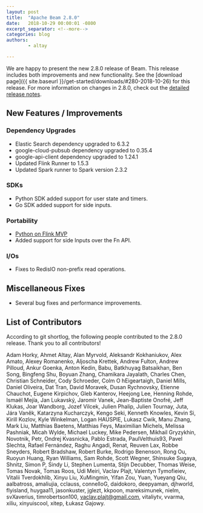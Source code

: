 ```yaml
---
layout: post
title:  "Apache Beam 2.8.0"
date:   2018-10-29 00:00:01 -0800
excerpt_separator: <!--more-->
categories: blog
authors:
        - altay

---
```

<!--
Licensed under the Apache License, Version 2.0 (the "License");
you may not use this file except in compliance with the License.
You may obtain a copy of the License at

http://www.apache.org/licenses/LICENSE-2.0

Unless required by applicable law or agreed to in writing, software
distributed under the License is distributed on an "AS IS" BASIS,
WITHOUT WARRANTIES OR CONDITIONS OF ANY KIND, either express or implied.
See the License for the specific language governing permissions and
limitations under the License.
-->

We are happy to present the new 2.8.0 release of Beam. This release includes both improvements and new functionality.
See the [download page]({{ site.baseurl }}/get-started/downloads/#280-2018-10-26) for this release.<!--more-->
For more information on changes in 2.8.0, check out the
[detailed release notes](https://issues.apache.org/jira/secure/ReleaseNote.jspa?projectId=12319527&version=12343985).

## New Features / Improvements

### Dependency Upgrades

* Elastic Search dependency upgraded to 6.3.2
* google-cloud-pubsub dependency upgraded to 0.35.4
* google-api-client dependency upgraded to 1.24.1
* Updated Flink Runner to 1.5.3
* Updated Spark runner to Spark version 2.3.2

### SDKs

* Python SDK added support for user state and timers.
* Go SDK added support for side inputs.

### Portability

* [Python on Flink MVP](https://beam.apache.org/roadmap/portability/#python-on-flink)
* Added support for side Inputs over the Fn API.

### I/Os

* Fixes to RedisIO non-prefix read operations.

## Miscellaneous Fixes

* Several bug fixes and performance improvements.

## List of Contributors

According to git shortlog, the following people contributed
to the 2.8.0 release. Thank you to all contributors!

Adam Horky, Ahmet Altay, Alan Myrvold, Aleksandr Kokhaniukov,
Alex Amato, Alexey Romanenko, Aljoscha Krettek, Andrew Fulton,
Andrew Pilloud, Ankur Goenka, Anton Kedin, Babu, Batkhuyag Batsaikhan, Ben Song,
Bingfeng Shu, Boyuan Zhang, Chamikara Jayalath, Charles Chen,
Christian Schneider, Cody Schroeder, Colm O hEigeartaigh, Daniel Mills,
Daniel Oliveira, Dat Tran, David Moravek, Dusan Rychnovsky, Etienne Chauchot,
Eugene Kirpichov, Gleb Kanterov, Heejong Lee, Henning Rohde, Ismaël Mejía,
Jan Lukavský, Jaromir Vanek, Jean-Baptiste Onofré, Jeff Klukas, Joar Wandborg,
Jozef Vilcek, Julien Phalip, Julien Tournay, Juta, Jára Vaněk,
Katarzyna Kucharczyk, Kengo Seki, Kenneth Knowles, Kevin Si, Kirill Kozlov,
Kyle Winkelman, Logan HAUSPIE, Lukasz Cwik, Manu Zhang, Mark Liu,
Matthias Baetens, Matthias Feys, Maximilian Michels, Melissa Pashniak,
Micah Wylde, Michael Luckey, Mike Pedersen, Mikhail Gryzykhin, Novotnik,
Petr, Ondrej Kvasnicka, Pablo Estrada, PaulVelthuis93, Pavel Slechta,
Rafael Fernández, Raghu Angadi, Renat, Reuven Lax, Robbe Sneyders,
Robert Bradshaw, Robert Burke, Rodrigo Benenson, Rong Ou, Ruoyun Huang,
Ryan Williams, Sam Rohde, Scott Wegner, Shinsuke Sugaya, Shnitz, Simon P,
Sindy Li, Stephen Lumenta, Stijn Decubber, Thomas Weise, Tomas Novak,
Tomas Roos, Udi Meiri, Vaclav Plajt, Valentyn Tymofieiev, Vitalii Tverdokhlib,
Xinyu Liu, XuMingmin, Yifan Zou, Yuan, Yueyang Qiu, aalbatross, amaliujia,
cclauss, connelloG, daidokoro, deepyaman, djhworld, flyisland, huygaa11,
jasonkuster, jglezt, kkpoon, mareksimunek, nielm, svXaverius, timrobertson100,
vaclav.plajt@gmail.com, vitaliytv, vvarma, xiliu, xinyuiscool, xitep,
Łukasz Gajowy.
